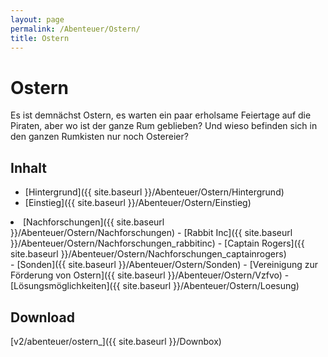 ```yaml
---
layout: page
permalink: /Abenteuer/Ostern/
title: Ostern
---
```


# Ostern

Es ist demnächst Ostern, es warten ein paar erholsame Feiertage auf die Piraten, aber wo ist der ganze Rum geblieben? Und wieso befinden sich in den ganzen Rumkisten nur noch Ostereier?

## Inhalt

- [Hintergrund]({{ site.baseurl }}/Abenteuer/Ostern/Hintergrund)
- [Einstieg]({{ site.baseurl }}/Abenteuer/Ostern/Einstieg)
<li>[Nachforschungen]({{ site.baseurl }}/Abenteuer/Ostern/Nachforschungen)
- [Rabbit Inc]({{ site.baseurl }}/Abenteuer/Ostern/Nachforschungen_rabbitinc)
- [Captain Rogers]({{ site.baseurl }}/Abenteuer/Ostern/Nachforschungen_captainrogers)

</li>
- [Sonden]({{ site.baseurl }}/Abenteuer/Ostern/Sonden)
- [Vereinigung zur Förderung von Ostern]({{ site.baseurl }}/Abenteuer/Ostern/Vzfvo)
- [Lösungsmöglichkeiten]({{ site.baseurl }}/Abenteuer/Ostern/Loesung)

## Download

[v2/abenteuer/ostern_]({{ site.baseurl }}/Downbox)

